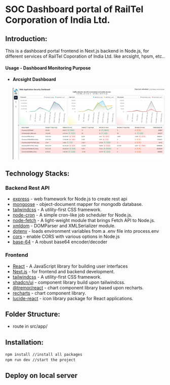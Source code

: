 # SOC Dashboard portal of RailTel Corporation of India Ltd.

## Introduction:

This is a dashboard portal frontend in Next.js backend in Node.js, for different services of RailTel Coporation of India Ltd. like arcsight, hpsm, etc..

#### Usage - Dashboard Monitoring Purpose

- #### Arcsight Dashboard
  ![Dashborad SOC Arcsight](/frontend/public/dashboard-soc-arcsight.jpg)

## Technology Stacks:

### Backend Rest API

- [express](https://expressjs.com) - web framework for Node.js to create rest api
- [mongoose](https://mongoosejs.com) - object-document mapper for mongodb database.
- [tailwindcss](https://tailwindcss.com/) - A utility-first CSS framework.
- [node-cron](https://github.com/node-cron/node-cron) - A simple cron-like job scheduler for Node.js.
- [node-fetch](https://github.com/node-fetch/node-fetch) - A light-weight module that brings Fetch API to Node.js.
- [xmldom](https://github.com/xmldom/xmldom) - DOMParser and XMLSerializer module.
- [dotenv](https://www.dotenvx.com/) - loads environment variables from a .env file into process.env
- [cors](https://github.com/expressjs/cors#readme) - enable CORS with various options in Node.js
- [base-64](https://mths.be/base64) - A robust base64 encoder/decoder

### Frontend

- [React](https://react.dev/) - A JavaScript library for building user interfaces
- [Next.js](https://nextjs.org/) - for frontend and backend development.
- [tailwindcss](https://tailwindcss.com/) - A utility-first CSS framework.
- [shadcn/ui](https://ui.shadcn.com/) - component library build upon tailwindcss.
- [@tremor/react](https://www.tremor.so/) - chart component library based upon recharts.
- [recharts](https://recharts.org/) - chart component library.
- [lucide-react](https://ui.shadcn.com/) - icon library package for React applications.

## Folder Structure:

- route in src/app/

## Installation:

```bash
npm install //install all packages
npm run dev //start the project
```

## Deploy on local server
